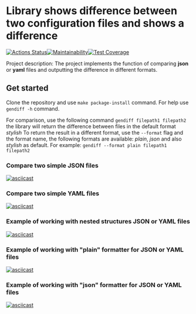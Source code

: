 # Library shows difference between two configuration files and shows a difference

[![Actions Status](https://github.com/ErKir/python-project-50/workflows/hexlet-check/badge.svg)](https://github.com/ErKir/python-project-50/actions)[![Maintainability](https://api.codeclimate.com/v1/badges/24934b800a309cd750f8/maintainability)](https://codeclimate.com/github/ErKir/python-project-50/maintainability)[![Test Coverage](https://api.codeclimate.com/v1/badges/24934b800a309cd750f8/test_coverage)](https://codeclimate.com/github/ErKir/python-project-50/test_coverage)

Project description: The project implements the function of comparing **json** or **yaml** files and outputting the difference in different formats.

## Get started

Clone the repository and use `make package-install` command.
For help use `gendiff -h` command.

For comparison, use the following command `gendiff filepath1 filepath2`
the library will return the difference between files in the default format *stylish*
To return the result in a different format, use the `--format` flag and the format name,
the following formats are available: *plain*, *json* and also *stylish* as default.
For example: `gendiff --format plain filepath1 filepath2`

### Compare two simple JSON files

[![asciicast](https://asciinema.org/a/4Ckelr0SsGcgulWL7JWSp9xnL.svg)](https://asciinema.org/a/4Ckelr0SsGcgulWL7JWSp9xnL)

### Compare two simple YAML files

[![asciicast](https://asciinema.org/a/2l2LuXXOIRHlTl1d48pjaX6Nv.svg)](https://asciinema.org/a/2l2LuXXOIRHlTl1d48pjaX6Nv)

### Example of working with nested structures JSON or YAML files

[![asciicast](https://asciinema.org/a/bw6RyqrfXXFztIhaxnMowagJ1.svg)](https://asciinema.org/a/bw6RyqrfXXFztIhaxnMowagJ1)

### Example of working with "plain" formatter for JSON or YAML files

[![asciicast](https://asciinema.org/a/P0XWojumoI3g5q8phEg0k5Fy9.svg)](https://asciinema.org/a/P0XWojumoI3g5q8phEg0k5Fy9)

### Example of working with "json" formatter for JSON or YAML files

[![asciicast](https://asciinema.org/a/RuDOkHqFuiigUR12d1l3xznLx.svg)](https://asciinema.org/a/RuDOkHqFuiigUR12d1l3xznLx)

